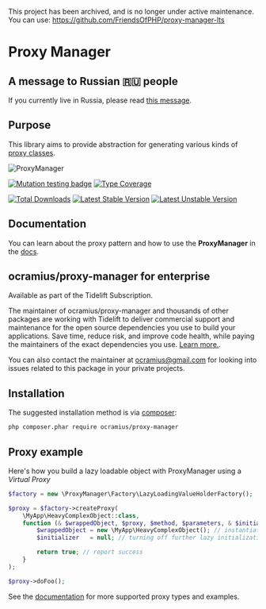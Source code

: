 This project has been archived, and is no longer under active maintenance. You can use: https://github.com/FriendsOfPHP/proxy-manager-lts

# Proxy Manager

## A message to Russian 🇷🇺 people

If you currently live in Russia, please read [this message](./ToRussianPeople.md).

## Purpose

This library aims to provide abstraction for generating various kinds of 
  [proxy classes](http://ocramius.github.io/presentations/proxy-pattern-in-php/).

![ProxyManager](https://raw.githubusercontent.com/Ocramius/ProxyManager/917bf1698243a1079aaa27ed8ea08c2aef09f4cb/proxy-manager.png)

[![Mutation testing badge](https://img.shields.io/endpoint?style=flat&url=https%3A%2F%2Fbadge-api.stryker-mutator.io%2Fgithub.com%2FOcramius%2FProxyManager%2Fmaster)](https://dashboard.stryker-mutator.io/reports/github.com/Ocramius/ProxyManager/master)
[![Type Coverage](https://shepherd.dev/github/Ocramius/ProxyManager/coverage.svg)](https://shepherd.dev/github/Ocramius/ProxyManager)

[![Total Downloads](https://poser.pugx.org/ocramius/proxy-manager/downloads.png)](https://packagist.org/packages/ocramius/proxy-manager)
[![Latest Stable Version](https://poser.pugx.org/ocramius/proxy-manager/v/stable.png)](https://packagist.org/packages/ocramius/proxy-manager)
[![Latest Unstable Version](https://poser.pugx.org/ocramius/proxy-manager/v/unstable.png)](https://packagist.org/packages/ocramius/proxy-manager)


## Documentation

You can learn about the proxy pattern and how to use the **ProxyManager** in the [docs](docs).

## ocramius/proxy-manager for enterprise

Available as part of the Tidelift Subscription.

The maintainer of ocramius/proxy-manager and thousands of other packages are working with Tidelift to deliver commercial support and maintenance for the open source dependencies you use to build your applications. Save time, reduce risk, and improve code health, while paying the maintainers of the exact dependencies you use. [Learn more.](https://tidelift.com/subscription/pkg/packagist-ocramius-proxy-manager?utm_source=packagist-ocramius-proxy-manager&utm_medium=referral&utm_campaign=enterprise&utm_term=repo).

You can also contact the maintainer at ocramius@gmail.com for looking into issues related to this package
in your private projects.

## Installation

The suggested installation method is via [composer](https://getcomposer.org/):

```sh
php composer.phar require ocramius/proxy-manager
```

## Proxy example

Here's how you build a lazy loadable object with ProxyManager using a *Virtual Proxy*

```php
$factory = new \ProxyManager\Factory\LazyLoadingValueHolderFactory();

$proxy = $factory->createProxy(
    \MyApp\HeavyComplexObject::class,
    function (& $wrappedObject, $proxy, $method, $parameters, & $initializer) {
        $wrappedObject = new \MyApp\HeavyComplexObject(); // instantiation logic here
        $initializer   = null; // turning off further lazy initialization

        return true; // report success
    }
);

$proxy->doFoo();
```

See the [documentation](docs) for more supported proxy types and examples. 
